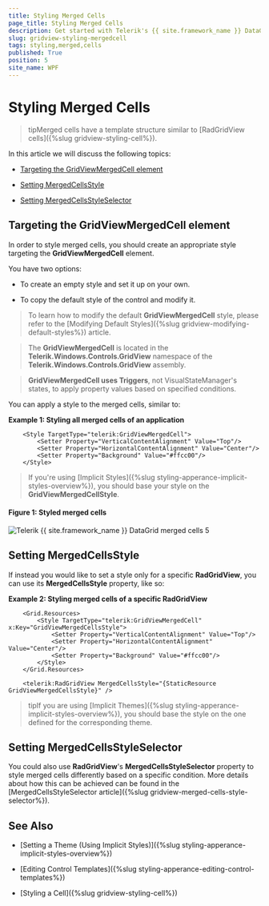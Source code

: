 ```yaml
---
title: Styling Merged Cells
page_title: Styling Merged Cells
description: Get started with Telerik's {{ site.framework_name }} DataGrid and learn how to create an appropriate style targeting the MergedCell element.
slug: gridview-styling-mergedcell
tags: styling,merged,cells
published: True
position: 5
site_name: WPF
---
```


# Styling Merged Cells

>tipMerged cells have a template structure similar to [RadGridView cells]({%slug gridview-styling-cell%}). 

In this article we will discuss the following topics:

* [Targeting the GridViewMergedCell element](#targeting-the-gridviewmergedcell-element)

* [Setting MergedCellsStyle](#setting-mergedcellsstyle)

* [Setting MergedCellsStyleSelector](#setting-mergedcellsstyleselector)

## Targeting the GridViewMergedCell element
        
In order to style merged cells, you should create an appropriate style targeting the __GridViewMergedCell__ element.

You have two options:

* To create an empty style and set it up on your own.

* To copy the default style of the control and modify it.

>To learn how to modify the default __GridViewMergedCell__ style, please refer to the [Modifying Default Styles]({%slug gridview-modifying-default-styles%}) article.

>The __GridViewMergedCell__ is located in the __Telerik.Windows.Controls.GridView__ namespace of the __Telerik.Windows.Controls.GridView__ assembly.

>__GridViewMergedCell uses Triggers__, not VisualStateManager's states, to apply property values based on specified conditions.

You can apply a style to the merged cells, similar to:

__Example 1: Styling all merged cells of an application__

```XAML
	<Style TargetType="telerik:GridViewMergedCell">
		<Setter Property="VerticalContentAlignment" Value="Top"/>
		<Setter Property="HorizontalContentAlignment" Value="Center"/>
		<Setter Property="Background" Value="#ffcc00"/>
	</Style>
```

>If you're using [Implicit Styles]({%slug styling-apperance-implicit-styles-overview%}), you should base your style on the __GridViewMergedCellStyle__.

#### __Figure 1: Styled merged cells__

![Telerik {{ site.framework_name }} DataGrid merged cells 5](images/gridview_merged_cells_5.png)

## Setting MergedCellsStyle

If instead you would like to set a style only for a specific __RadGridView__, you can use its **MergedCellsStyle** property, like so:

__Example 2: Styling merged cells of a specific RadGridView__

```XAML
	<Grid.Resources>
		<Style TargetType="telerik:GridViewMergedCell" x:Key="GridViewMergedCellsStyle">
			<Setter Property="VerticalContentAlignment" Value="Top"/>
			<Setter Property="HorizontalContentAlignment" Value="Center"/>
			<Setter Property="Background" Value="#ffcc00"/>
		</Style>
	</Grid.Resources>

	<telerik:RadGridView MergedCellsStyle="{StaticResource GridViewMergedCellsStyle}" />
```

>tipIf you are using [Implicit Themes]({%slug styling-apperance-implicit-styles-overview%}), you should base the style on the one defined for the corresponding theme.

## Setting MergedCellsStyleSelector

You could also use __RadGridView__'s **MergedCellsStyleSelector** property to style merged cells differently based on a specific condition. More details about how this can be achieved can be found in the [MergedCellsStyleSelector article]({%slug gridview-merged-cells-style-selector%}).

## See Also

 * [Setting a Theme (Using Implicit Styles)]({%slug styling-apperance-implicit-styles-overview%})

 * [Editing Control Templates]({%slug styling-apperance-editing-control-templates%})

 * [Styling a Cell]({%slug gridview-styling-cell%})
